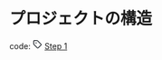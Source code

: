 # プロジェクトの構造
code: ![tag](../Images/tag.png) [Step 1](https://github.com/04100149/TodoList/releases/tag/step1)  
